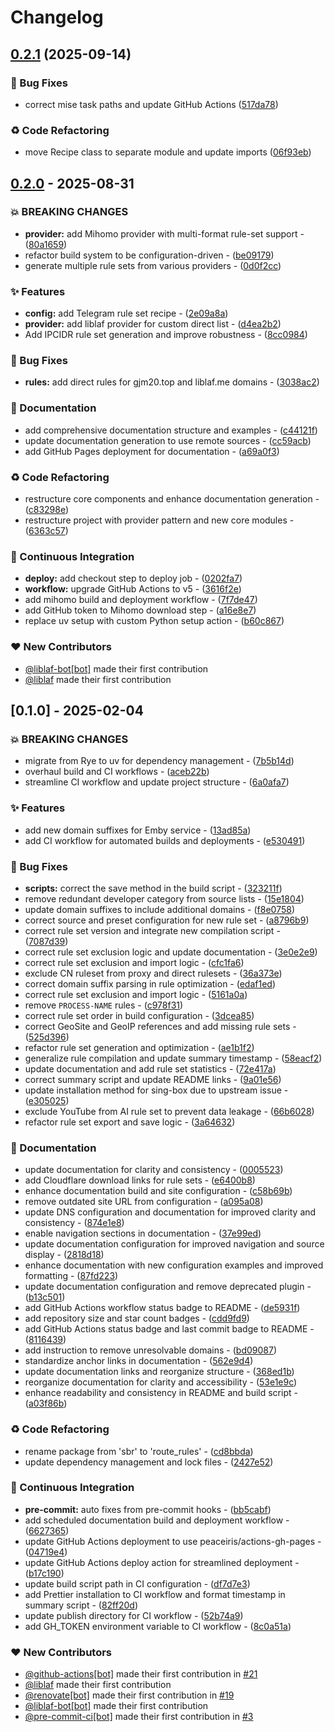 # Changelog

## [0.2.1](https://github.com/liblaf/route-rules/compare/v0.2.0...v0.2.1) (2025-09-14)


### 🐛 Bug Fixes

* correct mise task paths and update GitHub Actions ([517da78](https://github.com/liblaf/route-rules/commit/517da78efa528ec916c9c44267a234e1c66ed671))


### ♻️ Code Refactoring

* move Recipe class to separate module and update imports ([06f93eb](https://github.com/liblaf/route-rules/commit/06f93eb6fddf9a90e9913edaf2889f81e38dad29))

## [0.2.0](https://github.com/liblaf/route-rules/compare/v0.1.1..v0.2.0) - 2025-08-31

### 💥 BREAKING CHANGES

- **provider:** add Mihomo provider with multi-format rule-set support - ([80a1659](https://github.com/liblaf/route-rules/commit/80a16596d1985e3331b0acb5b245b88bd8b05a3e))
- refactor build system to be configuration-driven - ([be09179](https://github.com/liblaf/route-rules/commit/be091797107f487461dbdac43ce2bc652ad18ff6))
- generate multiple rule sets from various providers - ([0d0f2cc](https://github.com/liblaf/route-rules/commit/0d0f2cc11e7e7dfdde0e6a27f5d5eb827b76e564))

### ✨ Features

- **config:** add Telegram rule set recipe - ([2e09a8a](https://github.com/liblaf/route-rules/commit/2e09a8aa8d71459b46b425456a71577174180b39))
- **provider:** add liblaf provider for custom direct list - ([d4ea2b2](https://github.com/liblaf/route-rules/commit/d4ea2b2312164a4807a5c5820a3a12042912886c))
- Add IPCIDR rule set generation and improve robustness - ([8cc0984](https://github.com/liblaf/route-rules/commit/8cc0984d396462b8f08c165e17bfdd4147955604))

### 🐛 Bug Fixes

- **rules:** add direct rules for gjm20.top and liblaf.me domains - ([3038ac2](https://github.com/liblaf/route-rules/commit/3038ac276091391f2228a489172170d06ba6d5d9))

### 📝 Documentation

- add comprehensive documentation structure and examples - ([c44121f](https://github.com/liblaf/route-rules/commit/c44121f706e3c84c45ee67f750a53bca207aeacb))
- update documentation generation to use remote sources - ([cc59acb](https://github.com/liblaf/route-rules/commit/cc59acb339396984f6a5427e1c87f414f95ff6f0))
- add GitHub Pages deployment for documentation - ([a69a0f3](https://github.com/liblaf/route-rules/commit/a69a0f381bfd3b96505b5a3bb3c37db4bcacf4a9))

### ♻ Code Refactoring

- restructure core components and enhance documentation generation - ([c83298e](https://github.com/liblaf/route-rules/commit/c83298ecfaf0dab75924e3285d5d75ab19aad718))
- restructure project with provider pattern and new core modules - ([6363c57](https://github.com/liblaf/route-rules/commit/6363c575cbef242ff834b2db6652292d77e60cfe))

### 🔧 Continuous Integration

- **deploy:** add checkout step to deploy job - ([0202fa7](https://github.com/liblaf/route-rules/commit/0202fa736903a7d8606b51aa019887bbef938a18))
- **workflow:** upgrade GitHub Actions to v5 - ([3616f2e](https://github.com/liblaf/route-rules/commit/3616f2e29ea10583730e57a74ed134ef8c35b287))
- add mihomo build and deployment workflow - ([7f7de47](https://github.com/liblaf/route-rules/commit/7f7de47d46f8d1ef28217c719f14c9d81edf2507))
- add GitHub token to Mihomo download step - ([a16e8e7](https://github.com/liblaf/route-rules/commit/a16e8e7aa18ea6e195ae0d12439498897ec33767))
- replace uv setup with custom Python setup action - ([b60c867](https://github.com/liblaf/route-rules/commit/b60c867c5b8835543f56209ecf6075f4fe092f52))

### ❤️ New Contributors

- [@liblaf-bot[bot]](https://github.com/apps/liblaf-bot) made their first contribution
- [@liblaf](https://github.com/liblaf) made their first contribution

## [0.1.0] - 2025-02-04

### 💥 BREAKING CHANGES

- migrate from Rye to uv for dependency management - ([7b5b14d](https://github.com/liblaf/route-rules/commit/7b5b14d081482ee1b60c1b9049ba70bacb263df0))
- overhaul build and CI workflows - ([aceb22b](https://github.com/liblaf/route-rules/commit/aceb22b976c1e1eaccc5fbcf7722ea1e59b4f814))
- streamline CI workflow and update project structure - ([6a0afa7](https://github.com/liblaf/route-rules/commit/6a0afa7e2135c5c75e3c1f47cc628d079e32423c))

### ✨ Features

- add new domain suffixes for Emby service - ([13ad85a](https://github.com/liblaf/route-rules/commit/13ad85a7d788bbb6734b9f42d2e2ccbcf4c80a6b))
- add CI workflow for automated builds and deployments - ([e530491](https://github.com/liblaf/route-rules/commit/e530491ea40717fbd146b986de2619908c148191))

### 🐛 Bug Fixes

- **scripts:** correct the save method in the build script - ([323211f](https://github.com/liblaf/route-rules/commit/323211fefdf68046723a229670657f3717b44784))
- remove redundant developer category from source lists - ([15e1804](https://github.com/liblaf/route-rules/commit/15e18040aede763e892225366c6077051b9401e9))
- update domain suffixes to include additional domains - ([f8e0758](https://github.com/liblaf/route-rules/commit/f8e0758805460a1f15809b8270991babd9b037e0))
- correct source and preset configuration for new rule set - ([a8796b9](https://github.com/liblaf/route-rules/commit/a8796b9b2b5825adde7fde78b9527654e84f5641))
- correct rule set version and integrate new compilation script - ([7087d39](https://github.com/liblaf/route-rules/commit/7087d39479957715924cd3332727aedea08d9b8d))
- correct rule set exclusion logic and update documentation - ([3e0e2e9](https://github.com/liblaf/route-rules/commit/3e0e2e94da5cee05ee2653bbc559436b080299b8))
- correct rule set exclusion and import logic - ([cfc1fa6](https://github.com/liblaf/route-rules/commit/cfc1fa674d248c7e4eadd4b9993ca6c2cd59f039))
- exclude CN ruleset from proxy and direct rulesets - ([36a373e](https://github.com/liblaf/route-rules/commit/36a373e90d1169a556c7aae2a3349a16aceca853))
- correct domain suffix parsing in rule optimization - ([edaf1ed](https://github.com/liblaf/route-rules/commit/edaf1ed575c023bcc3d086760b0782e01a990152))
- correct rule set exclusion and import logic - ([5161a0a](https://github.com/liblaf/route-rules/commit/5161a0aab514b448a2c6b2a64a9d244673aa0638))
- remove `PROCESS-NAME` rules - ([c978f31](https://github.com/liblaf/route-rules/commit/c978f31833a8a36d9dce38c0775c1302a7ee6bf6))
- correct rule set order in build configuration - ([3dcea85](https://github.com/liblaf/route-rules/commit/3dcea85a16eb16e477f62a1eee03a6ef16771b4f))
- correct GeoSite and GeoIP references and add missing rule sets - ([525d396](https://github.com/liblaf/route-rules/commit/525d3966167e40a9b55ccff6df45fa5316ee4a83))
- refactor rule set generation and optimization - ([ae1b1f2](https://github.com/liblaf/route-rules/commit/ae1b1f20c09e4431db495650c123975d7b3dedd9))
- generalize rule compilation and update summary timestamp - ([58eacf2](https://github.com/liblaf/route-rules/commit/58eacf22777533e14c6654b69e2f96020ba1b562))
- update documentation and add rule set statistics - ([72e417a](https://github.com/liblaf/route-rules/commit/72e417a435f811755f045e6a9d61ac4ec48cbe70))
- correct summary script and update README links - ([9a01e56](https://github.com/liblaf/route-rules/commit/9a01e56b4fb33b5e99f5681178f32175b843bf54))
- update installation method for sing-box due to upstream issue - ([e305025](https://github.com/liblaf/route-rules/commit/e3050252e2f176101c0874676a7add3acd11a0d2))
- exclude YouTube from AI rule set to prevent data leakage - ([66b6028](https://github.com/liblaf/route-rules/commit/66b602834c8879c302d87bdd09fef4766e7e5d2d))
- refactor rule set export and save logic - ([3a64632](https://github.com/liblaf/route-rules/commit/3a6463200a3a6c803e5cab4a47bc39efde58745f))

### 📝 Documentation

- update documentation for clarity and consistency - ([0005523](https://github.com/liblaf/route-rules/commit/00055231811c88d1ac7b3dfa8666fc927c5945a2))
- add Cloudflare download links for rule sets - ([e6400b8](https://github.com/liblaf/route-rules/commit/e6400b859f51b761cce77eb8df41a0727405fd49))
- enhance documentation build and site configuration - ([c58b69b](https://github.com/liblaf/route-rules/commit/c58b69bca19677f77e1fef19a635d52caaafc34e))
- remove outdated site URL from configuration - ([a095a08](https://github.com/liblaf/route-rules/commit/a095a08f481b45bae845bb3a2f67c14477b430d5))
- update DNS configuration and documentation for improved clarity and consistency - ([874e1e8](https://github.com/liblaf/route-rules/commit/874e1e88951d26bc72d5c4b732021d824fd0a530))
- enable navigation sections in documentation - ([37e99ed](https://github.com/liblaf/route-rules/commit/37e99ede8064ba42bc0c2a52f83480b99028cd4e))
- update documentation configuration for improved navigation and source display - ([2818d18](https://github.com/liblaf/route-rules/commit/2818d186354e611a1b977006e2dbd5509925632c))
- enhance documentation with new configuration examples and improved formatting - ([87fd223](https://github.com/liblaf/route-rules/commit/87fd2236f5d13c8bffa2fcf7049318daf7766a6f))
- update documentation configuration and remove deprecated plugin - ([b13c501](https://github.com/liblaf/route-rules/commit/b13c501dcc30dc4beb478081dacef5c8aaaacf3a))
- add GitHub Actions workflow status badge to README - ([de5931f](https://github.com/liblaf/route-rules/commit/de5931f08109eca11d03018d7b94470f1c980412))
- add repository size and star count badges - ([cdd9fd9](https://github.com/liblaf/route-rules/commit/cdd9fd98fd708a006f4bd68845f060be075cdfe8))
- add GitHub Actions status badge and last commit badge to README - ([8116439](https://github.com/liblaf/route-rules/commit/8116439bbbaa8d310dc689d8e2ca7d78ae8014bb))
- add instruction to remove unresolvable domains - ([bd09087](https://github.com/liblaf/route-rules/commit/bd090879d186f504c407f2238ede55827f69aff0))
- standardize anchor links in documentation - ([562e9d4](https://github.com/liblaf/route-rules/commit/562e9d46a56e93ecd89de95baa2d9b97e7a9f074))
- update documentation links and reorganize structure - ([368ed1b](https://github.com/liblaf/route-rules/commit/368ed1b69130c59581c5cfa9e2e13867a4eeaac5))
- reorganize documentation for clarity and accessibility - ([53e1e9c](https://github.com/liblaf/route-rules/commit/53e1e9c723c02e3f7a6290a09d7eed4d1473742f))
- enhance readability and consistency in README and build script - ([a03f86b](https://github.com/liblaf/route-rules/commit/a03f86bba12122ffe20cffcaa7c97225c64aa7a9))

### ♻ Code Refactoring

- rename package from 'sbr' to 'route_rules' - ([cd8bbda](https://github.com/liblaf/route-rules/commit/cd8bbda8357b1af4925b95921dd7f0a8b125f4c5))
- update dependency management and lock files - ([2427e52](https://github.com/liblaf/route-rules/commit/2427e52bc31dd14d5def2150ca174ea1a2da20c9))

### 🔧 Continuous Integration

- **pre-commit:** auto fixes from pre-commit hooks - ([bb5cabf](https://github.com/liblaf/route-rules/commit/bb5cabf5539214c1a12c00e3c9cf7148888f8587))
- add scheduled documentation build and deployment workflow - ([6627365](https://github.com/liblaf/route-rules/commit/66273659b7c4e8a803f2cb263c3c1ed8c42814c6))
- update GitHub Actions deployment to use peaceiris/actions-gh-pages - ([04719e4](https://github.com/liblaf/route-rules/commit/04719e4dbd23dffc9a686261d44c8356a21cc5a5))
- update GitHub Actions deploy action for streamlined deployment - ([b17c190](https://github.com/liblaf/route-rules/commit/b17c190c6b769ec3a4af6601641304918c0e7d39))
- update build script path in CI configuration - ([df7d7e3](https://github.com/liblaf/route-rules/commit/df7d7e30f1c87d4fe333e56bb4cfe0032ba7ad66))
- add Prettier installation to CI workflow and format timestamp in summary script - ([82ff20d](https://github.com/liblaf/route-rules/commit/82ff20d2a0604d2934c161203b84eb39a7fdf75c))
- update publish directory for CI workflow - ([52b74a9](https://github.com/liblaf/route-rules/commit/52b74a9778c647b6582d1c83ad9a740055d9ed96))
- add GH_TOKEN environment variable to CI workflow - ([8c0a51a](https://github.com/liblaf/route-rules/commit/8c0a51aec206a962066c1b6eafa69e9c0cc99c9e))

### ❤️ New Contributors

- [@github-actions[bot]](https://github.com/apps/github-actions) made their first contribution in [#21](https://github.com/liblaf/route-rules/pull/21)
- [@liblaf](https://github.com/liblaf) made their first contribution
- [@renovate[bot]](https://github.com/apps/renovate) made their first contribution in [#19](https://github.com/liblaf/route-rules/pull/19)
- [@liblaf-bot[bot]](https://github.com/apps/liblaf-bot) made their first contribution
- [@pre-commit-ci[bot]](https://github.com/apps/pre-commit-ci) made their first contribution in [#3](https://github.com/liblaf/route-rules/pull/3)
